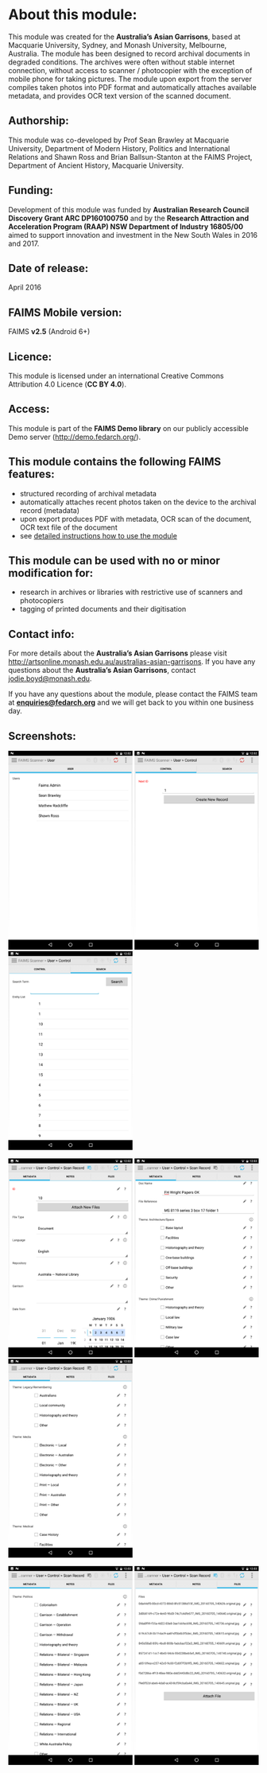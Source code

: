 # About this module:
This module was created for the **Australia’s Asian Garrisons**, based at Macquarie University, Sydney, and Monash University, Melbourne, Australia. The module has been designed to record archival documents in degraded conditions. The archives were often without stable internet connection, without access to scanner / photocopier with the exception of mobile phone for taking pictures. The module upon export from the server compiles taken photos into PDF format and automatically attaches available metadata, and provides OCR text version of the scanned document.
 
## Authorship:
This module was co-developed by Prof Sean Brawley at Macquarie University, Department of Modern History, Politics and International Relations and Shawn Ross and Brian Ballsun-Stanton at the FAIMS Project, Department of Ancient History, Macquarie University.
 
## Funding:
Development of this module was funded by **Australian Research Council Discovery Grant ARC DP160100750** and by the **Research Attraction and Acceleration Program (RAAP) NSW Department of Industry 16805/00** aimed to support innovation and investment in the New South Wales in 2016 and 2017.

## Date of release:
April 2016

## FAIMS Mobile version:
FAIMS **v2.5** (Android 6+)
 
## Licence:
This module is licensed under an international Creative Commons Attribution 4.0 Licence (**CC BY 4.0**).

## Access:
This module is part of the **FAIMS Demo library** on our publicly accessible Demo server (http://demo.fedarch.org/).

## This module contains the following FAIMS features:
* structured recording of archival metadata
* automatically attaches recent photos taken on the device to the archival record (metadata)
* upon export produces PDF with metadata, OCR scan of the document, OCR text file of the document
* see [detailed instructions how to use the module](https://github.com/FAIMS/faims-scanner/blob/master/instructions.md)

## This module can be used with no or minor modification for:
* research in archives or libraries with restrictive use of scanners and photocopiers
* tagging of printed documents and their digitisation

## Contact info:
For more details about the **Australia’s Asian Garrisons** please visit http://artsonline.monash.edu.au/australias-asian-garrisons. If you have any questions about the **Australia’s Asian Garrisons**, contact jodie.boyd@monash.edu.

If you have any questions about the module, please contact the FAIMS team at **enquiries@fedarch.org** and we will get back to you within one business day.

## Screenshots:

<p align="left">
  <img src="https://github.com/FAIMS/faims-scanner/blob/master/screenshots/Screenshot_20170913-125208.png" width="250"/>
  <img src="https://github.com/FAIMS/faims-scanner/blob/master/screenshots/Screenshot_20170913-125216.png" width="250"/>
  <img src="https://github.com/FAIMS/faims-scanner/blob/master/screenshots/Screenshot_20170913-125229.png" width="250"/>
</p>

<p align="left">
  <img src="https://github.com/FAIMS/faims-scanner/blob/master/screenshots/Screenshot_20170913-125248.png" width="250"/>
  <img src="https://github.com/FAIMS/faims-scanner/blob/master/screenshots/Screenshot_20170913-125303.png" width="250"/>
  <img src="https://github.com/FAIMS/faims-scanner/blob/master/screenshots/Screenshot_20170913-125312.png" width="250"/>
</p>

<p align="left">
  <img src="https://github.com/FAIMS/faims-scanner/blob/master/screenshots/Screenshot_20170913-125320.png" width="250"/>
  <img src="https://github.com/FAIMS/faims-scanner/blob/master/screenshots/Screenshot_20170913-125352.png" width="250"/>
 </p>


